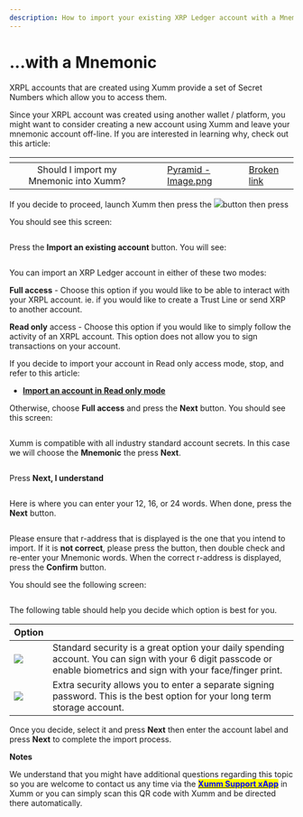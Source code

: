 ```yaml
---
description: How to import your existing XRP Ledger account with a Mnemonic
---
```


# ...with a Mnemonic

XRPL accounts that are created using Xumm provide a set of Secret Numbers which allow you to access them.

Since your XRPL account was created using another wallet / platform, you might want to consider creating a new account using Xumm and leave your mnemonic account off-line.  If you are interested in learning why, check out this article:

<table data-view="cards"><thead><tr><th align="center"></th><th data-hidden></th><th data-hidden></th><th data-hidden data-card-cover data-type="files"></th><th data-hidden data-card-target data-type="content-ref"></th></tr></thead><tbody><tr><td align="center">Should I import my Mnemonic into Xumm?</td><td></td><td></td><td><a href="../../.gitbook/assets/Pyramid - Image.png">Pyramid - Image.png</a></td><td><a href="broken-reference">Broken link</a></td></tr></tbody></table>

&#x20;

If you decide to proceed, launch Xumm then press the ![](<../../.gitbook/assets/image (4) (1).png>)button then press <img src="../../.gitbook/assets/image (3).png" alt="" data-size="line">&#x20;

You should see this screen:

<figure><img src="../../.gitbook/assets/Add an account screen.png" alt=""><figcaption></figcaption></figure>

Press the **Import an existing account** button. You will see:

<figure><img src="../../.gitbook/assets/Account type.png" alt=""><figcaption></figcaption></figure>

You can import an XRP Ledger account in either of these two modes:

**Full access** - Choose this option if you would like to be able to interact with your XRPL account. ie. if you would like to create a Trust Line or send XRP to another account.

**Read only** access - Choose this option if you would like to simply follow the activity of an XRPL account. This option does not allow you to sign transactions on your account.&#x20;

If you decide to import your account in Read only access mode, stop, and refer to this article:

* [**Import an account in Read only mode**](...in-read-only-mode.md)

Otherwise, choose **Full access** and press the **Next** button. You should see this screen:

<figure><img src="../../.gitbook/assets/Mnemonic -1.png" alt=""><figcaption></figcaption></figure>

Xumm is compatible with all industry standard account secrets. In this case we will choose the **Mnemonic** the press **Next**.

<figure><img src="../../.gitbook/assets/Import - Mnemonic - 1.png" alt=""><figcaption></figcaption></figure>

Press **Next, I understand**

<figure><img src="../../.gitbook/assets/Import - Mnemonic - 2.png" alt=""><figcaption></figcaption></figure>

Here is where you can enter your 12, 16, or 24 words. When done, press the **Next** button.

<figure><img src="../../.gitbook/assets/Public Address - 2.png" alt=""><figcaption></figcaption></figure>

Please ensure that r-address that is displayed is the one that you intend to import. If it is **not correct**, please press the <img src="../../.gitbook/assets/image (7) (1).png" alt="" data-size="line">button, then double check and re-enter your Mnemonic words. When the correct r-address is displayed, press the **Confirm** button.

You should see the following screen:

<figure><img src="../../.gitbook/assets/Install - Extra Security screen.png" alt=""><figcaption></figcaption></figure>

The following table should help you decide which option is best for you.

| Option                                             |                                                                                                                                                                     |
| -------------------------------------------------- | ------------------------------------------------------------------------------------------------------------------------------------------------------------------- |
| ![](<../../.gitbook/assets/image (1) (2) (3).png>) | Standard security is a great option your daily spending account. You can sign with your 6 digit passcode or enable biometrics and sign with your face/finger print. |
| ![](<../../.gitbook/assets/image (3) (1) (2).png>) | Extra security allows you to enter a separate signing password. This is the best option for your long term storage account.                                         |

Once you decide, select it and press **Next** then enter the account label and press **Next** to complete the import process.



**Notes**

We understand that you might have additional questions regarding this topic so you are welcome to contact us any time via the [<mark style="color:blue;">**Xumm Support xApp**</mark>](https://xumm.app/detect/xapp:xumm.support?ref=helpcenter) in Xumm or you can simply scan this QR code with Xumm and be directed there automatically.

<figure><img src="../../.gitbook/assets/Support banner Xumm.png" alt=""><figcaption></figcaption></figure>
